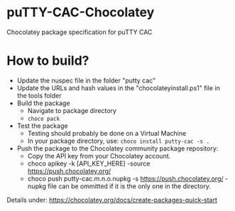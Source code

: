 # puTTY-CAC-Chocolatey
Chocolatey package specification for puTTY CAC

# How to build?
* Update the nuspec file in the folder "putty cac"
* Update the URLs and hash values in the "chocolateyinstall.ps1" file in the tools folder
* Build the package
  * Navigate to package directory
  * `choco pack`
* Test the package
  * Testing should probably be done on a Virtual Machine
  * In your package directory, use: `choco install putty-cac -s .`
* Push the package to the Chocolatey community package repository:
  * Copy the API key from your Chocolatey account.
  * choco apikey -k [API_KEY_HERE] -source https://push.chocolatey.org/
  * choco push putty-cac.m.n.o.nupkg -s https://push.chocolatey.org/ - nupkg file can be ommitted if it is the only one in the directory.

Details under: https://chocolatey.org/docs/create-packages-quick-start
